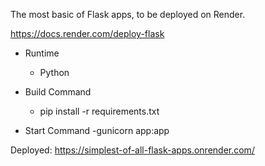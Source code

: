 The most basic of Flask apps, to be deployed on Render.

https://docs.render.com/deploy-flask
- Runtime
    - Python

- Build Command
	- pip install -r requirements.txt

- Start Command
    -gunicorn app:app

Deployed: https://simplest-of-all-flask-apps.onrender.com/
